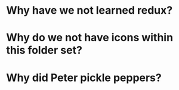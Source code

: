 # Why have we not learned redux?
# Why do we not have icons within this folder set?
# Why did Peter pickle peppers?
